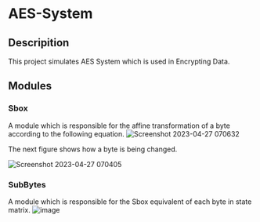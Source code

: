 # AES-System

## Descripition
This project simulates AES System which is used in Encrypting Data.

## Modules

### Sbox
A module which is responsible for the affine transformation of a byte according to the following equation.
![Screenshot 2023-04-27 070632](https://user-images.githubusercontent.com/42827260/234764407-416981b6-d65b-43d0-b9aa-588a409aad73.png)


 The next figure shows how a byte is being changed.

![Screenshot 2023-04-27 070405](https://user-images.githubusercontent.com/42827260/234763989-eb5202d3-3e26-4470-bf60-4baa084f5585.png)


### SubBytes
A module which is responsible for the Sbox equivalent of each byte in state matrix.
![image](https://user-images.githubusercontent.com/42827260/234767974-829fbbc8-e0db-44e6-a652-c2599a0c2495.png)


